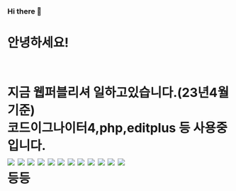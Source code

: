 ### Hi there 👋
<h1>안녕하세요! <h1><br>
  지금 웹퍼블리셔 일하고있습니다.(23년4월기준)<br>
  코드이그나이터4,php,editplus 등 사용중입니다.<br>
  

  
  
  <img src="https://img.shields.io/badge/codeigniter-EF4223?style=flat-square&logo=codeigniter&logoColor=white"/>
  <img src="https://img.shields.io/badge/php-777BB4?style=flat-square&logo=php&logoColor=white"/>
  <img src="https://img.shields.io/badge/django-092E20?style=flat-square&logo=django&logoColor=white"/>
  <img src="https://img.shields.io/badge/javascript-F7DF1E?style=flat-square&logo=javascript&logoColor=white"/>
  <img src="https://img.shields.io/badge/jquery-0769AD?style=flat-square&logo=jquery&logoColor=white"/>
  <img src="https://img.shields.io/badge/apache-D22128?style=flat-square&logo=apache&logoColor=white"/>
  <img src="https://img.shields.io/badge/composer-885630?style=flat-square&logo=composer&logoColor=white"/>
  <img src="https://img.shields.io/badge/mysql-4479A1?style=flat-square&logo=mysql&logoColor=white"/>
  <img src="https://img.shields.io/badge/python-3776AB?style=flat-square&logo=python&logoColor=white"/>
  <img src="https://img.shields.io/badge/pytorch-EE4C2C?style=flat-square&logo=pytorch&logoColor=white"/>
  <img src="https://img.shields.io/badge/nginx-009639?style=flat-square&logo=nginx&logoColor=white"/>
  <img src="https://img.shields.io/badge/spring-6DB33F?style=flat-square&logo=spring&logoColor=white"/>
  <br>
  등등

